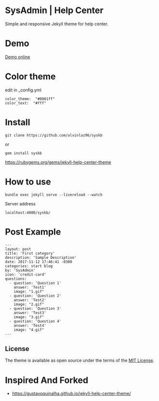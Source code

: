 # SysAdmin | Help Center
Simple and responsive Jekyll theme for help center.

# Demo
[Demo online](https://alvinlaz96.github.io/syskb/)

# Color theme
edit in _config.yml
```
color_theme:  "#0081ff"
color_text:  "#fff"
```

# Install
```
git clone https://github.com/alvinlaz96/syskb
```
or
```
gem install syskb
```
https://rubygems.org/gems/jekyll-help-center-theme

# How to use
```
bundle exec jekyll serve --livereload --watch
```
Server address
```
localhost:4000/syskb/
```

# Post Example
```
---
layout: post
title: 'First category'
description: 'Sample Description'
date: 2017-11-12 17:46:41 -0300
categories: start blog
by: 'SysAdmin'
icon: 'credit-card'
questions:
  - question: 'Question 1'
    answer: 'Test1'
    image: "1.gif"
  - question: 'Question 2'
    answer: 'Test2'
    image: "2.gif"
  - question: 'Question 3'
    answer: 'Test3'
    image: "3.gif"
  - question: 'Question 4'
    answer: 'Test4'
    image: "4.gif"
---
```
## License
The theme is available as open source under the terms of the [MIT License](https://opensource.org/licenses/MIT).

# Inspired And Forked
- https://gustavoquinalha.github.io/jekyll-help-center-theme/
